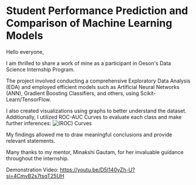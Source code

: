 # Student Performance Prediction and Comparison of Machine Learning Models

Hello everyone,

I am thrilled to share a work of mine as a participant in Oeson's Data Science Internship Program.

The project involved conducting a comprehensive Exploratory Data Analysis (EDA) and employed efficient models such as Artificial Neural Networks (ANN), Gradient Boosting Classifiers, and others, using Scikit-Learn/TensorFlow.

I also created visualizations using graphs to better understand the dataset. Additionally, I utilized ROC-AUC Curves to evaluate each class and make further inferences:
![(ROC) Curves](https://github.com/ThongLai/StudentDropout_RiskAnalyzer/assets/63563631/d9388c85-73ca-4433-bd37-71fcf97da865)

My findings allowed me to draw meaningful conclusions and provide relevant statements.

Many thanks to my mentor, Minakshi Gautam, for her invaluable guidance throughout the internship.

Demonstration Video: https://youtu.be/D5I140yZh-U?si=4CmvB2s7tsqT25UH
